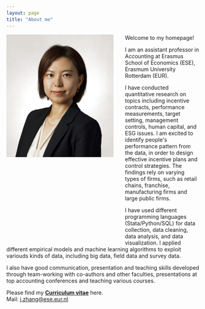 ```yaml
---
layout: page
title: "About me"
---
```


<img style="border: 0px ; width: 280px; height: 320px; float: left; padding:0px 30px 220px 0px" src="/images/photo_J.Zhang.jpeg" alt="hi" class="inline-block">
Welcome to my homepage!

I am an assistant professor in Accounting at Erasmus School of Economics (ESE), Erasmum University Rotterdam (EUR). 

I have conducted quantitative research on topics including incentive contracts, performance measurements, target setting, management controls, human capital, and ESG issues. I am excited to identify people's performance pattern from the data, in order to design effective incentive plans and control strategies. The findings rely on varying types of firms, such as retail chains, franchise, manufacturing firms and large public firms.

I have used different programming languages (Stata/Python/SQL) for data collection, data cleaning, data analysis, and data visualization. I applied different empirical models and machine learning algorithms to exploit variouds kinds of data, including big data, field data and survey data. 

I also have good communication, presentation and teaching skills developed through team-working with co-authors and other faculties, presentations at top accounting conferences and teaching various courses. 

Please find my <a href="https://www.dropbox.com/scl/fi/1cqxivnjoeqygforqfdgl/CV_Jingwen-Zhang.pdf?rlkey=wps8k0fkg9hbt2sgr6ott1du6&dl=0" target="_blank"><strong>Curriculum vitae</strong></a> here.
<br>
Mail: [j.zhang@ese.eur.nl](mailto:j.zhang@ese.eur.nl)
